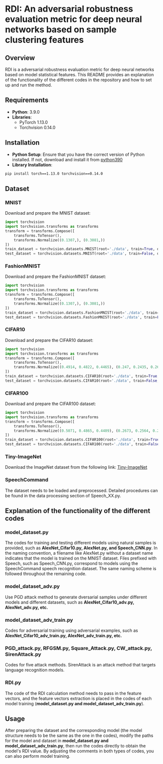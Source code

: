 # RDI: An adversarial robustness evaluation metric for deep neural networks based on sample clustering features
## Overview
RDI is a adversarial robustness evaluation metric for deep neural networks based on model statistical features. This README provides an explanation of the functionality of the different codes in the repository and how to set up and run the method.
## Requirements
- **Python**: 3.9.0
- **Libraries**:
  - PyTorch 1.13.0
  - Torchvision 0.14.0
## Installation
- **Python Setup**: Ensure that you have the correct version of Python installed. If not, download and install it from [python390](https://www.python.org/downloads/release/python-390/)
- **Library Installation**: <br>
```bash
pip install torch==1.13.0 torchvision==0.14.0
```
## Dataset
### MNIST
Download and prepare the MNIST dataset:
```python
import torchvision
import torchvision.transforms as transforms
transform = transforms.Compose([
    transforms.ToTensor(),
    transforms.Normalize((0.1307,), (0.3081,))
])
train_dataset = torchvision.datasets.MNIST(root='./data', train=True, download=True, transform=transform)
test_dataset = torchvision.datasets.MNIST(root='./data', train=False, download=True, transform=transform)
```
### FashionMNIST
Download and prepare the FashionMNIST dataset:
```python
import torchvision
import torchvision.transforms as transforms
transform = transforms.Compose([
    transforms.ToTensor(),
    transforms.Normalize((0.1307,), (0.3081,))
])
train_dataset = torchvision.datasets.FashionMNIST(root='./data', train=True, download=True, transform=transform)
test_dataset = torchvision.datasets.FashionMNIST(root='./data', train=False, download=True, transform=transform)
```

### CIFAR10
Download and prepare the CIFAR10 dataset:
```python
import torchvision
import torchvision.transforms as transforms
transform = transforms.Compose([
    transforms.ToTensor(),
    transforms.Normalize((0.4914, 0.4822, 0.4465), (0.247, 0.2435, 0.2616))
])
train_dataset = torchvision.datasets.CIFAR10(root='./data', train=True, download=True, transform=transform)
test_dataset = torchvision.datasets.CIFAR10(root='./data', train=False, download=True, transform=transform)
```

### CIFAR100
Download and prepare the CIFAR100 dataset:
```python
import torchvision
import torchvision.transforms as transforms
transform = transforms.Compose([
    transforms.ToTensor(),
    transforms.Normalize((0.5071, 0.4865, 0.4409), (0.2673, 0.2564, 0.2762))
])
train_dataset = torchvision.datasets.CIFAR100(root='./data', train=True, download=True, transform=transform)
test_dataset = torchvision.datasets.CIFAR100(root='./data', train=False, download=True, transform=transform)
```

### Tiny-ImageNet
Download the ImageNet dataset from the following link: [Tiny-ImageNet](http://cs231n.stanford.edu/tiny-imagenet-200.zip)

### SpeechCommand
The dataset needs to be loaded and preprocessed. Detailed procedures can be found in the data processing section of Speech_XX.py.


## Explanation of the functionality of the different codes
### model_dataset.py
The codes for training and testing different models using natural samples is provided, such as **AlexNet_Cifar10.py, AlexNet.py, and Speech_CNN.py**. In the naming convention, a filename like AlexNet.py without a dataset name indicates that the model is trained on the MNIST dataset. Files prefixed with Speech, such as Speech_CNN.py, correspond to models using the SpeechCommand speech recognition dataset. The same naming scheme is followed throughout the remaining code.
### model_dataset_adv.py
Use PGD attack method to generate dversarial samples under different models and different datasets, such as **AlexNet_Cifar10_adv.py, AlexNet_adv.py, etc.**
### model_dataset_adv_train.py
Codes for adversarial training using adversarial examples, such as **AlexNet_Cifar10_adv_train.py, AlexNet_adv_train.py, etc.**
### PGD_attack.py, RFGSM.py, Square_Attack.py, CW_attack.py, SirenAttack.py
Codes for five attack methods. SirenAttack is an attack method that targets language recognition models.
### RDI.py
The code of the RDI calculation method needs to pass in the feature vectors, and the feature vectors extraction is placed in the codes of each model training (**model_dataset.py and model_dataset_adv_train.py**).

## Usage
After preparing the dataset and the corresponding model (the model structure needs to be the same as the one in the codes), modify the paths for the model and dataset in **model_dataset.py and model_dataset_adv_train.py**, then run the codes directly to obtain the model's RDI value. By adjusting the comments in both types of codes, you can also perform model training.
